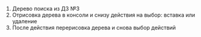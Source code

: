 1. Дерево поиска из ДЗ №3
2. Отрисовка дерева в консоли и снизу действия на выбор: вставка или удаление
3. После действия перерисовка дерева и снова выбор действий

